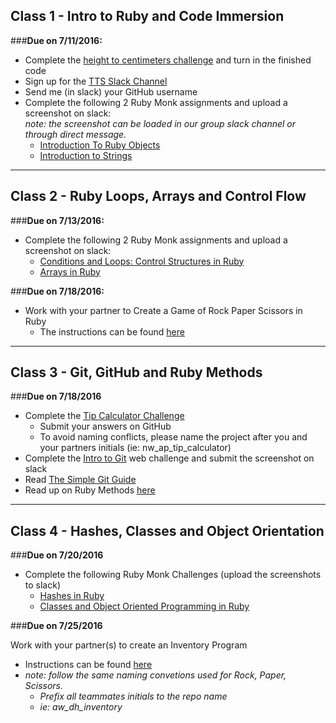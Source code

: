 ## Class 1 - Intro to Ruby and Code Immersion

###**Due on 7/11/2016:**

- Complete the [height to centimeters challenge](https://github.com/tts-code-immersion-clt-pt-summer-2016/class_notes/blob/master/height_to_centimeters_challenge.md) and turn in the finished code
- Sign up for the [TTS Slack Channel](http://ttsclt.slack.com) 
- Send me (in slack) your GitHub username
- Complete the following 2 Ruby Monk assignments and upload a screenshot on slack:<br>*note: the screenshot can be loaded in our group slack channel or through direct message.*
	- [Introduction To Ruby Objects](https://rubymonk.com/learning/books/1-ruby-primer/chapters/6-objects/lessons/35-introduction-to-objects) 
	- [Introduction to Strings](https://rubymonk.com/learning/books/1-ruby-primer/chapters/5-strings/lessons/7-string-introduction)
	
- - - -

## Class 2 - Ruby Loops, Arrays and Control Flow

###**Due on 7/13/2016:**

- Complete the following 2 Ruby Monk assignments and upload a screenshot on slack:
	- [Conditions and Loops: Control Structures in Ruby](https://rubymonk.com/learning/books/1-ruby-primer/chapters/8-control-structures/lessons/43-boolean-expressions-in-ruby) 
	- [Arrays in Ruby](https://rubymonk.com/learning/books/1-ruby-primer/chapters/1-arrays/lessons/2-arrays-introduction)

###**Due on 7/18/2016:**
 
- Work with your partner to Create a Game of Rock Paper Scissors in Ruby
	- The instructions can be found [here](https://github.com/tts-code-immersion-clt-pt-summer-2016/class_notes/blob/master/RPS_instructions.md) 

- - - -

## Class 3 - Git, GitHub and Ruby Methods

###**Due on 7/18/2016** 

- Complete the [Tip Calculator Challenge](https://github.com/tts-code-immersion-clt-pt-summer-2016/class_notes/blob/master/tip_calculator_challenge.md)
	- Submit your answers on GitHub
	- To avoid naming conflicts, please name the project after you and your partners initials (ie: nw_ap_tip_calculator)
- Complete the [Intro to Git](https://try.github.io/levels/1/challenges/1) web challenge and submit the screenshot on slack
- Read [The Simple Git Guide](http://rogerdudler.github.io/git-guide/)
- Read up on Ruby Methods [here](http://ruby.bastardsbook.com/chapters/methods/)


- - - - 

## Class 4 - Hashes, Classes and Object Orientation

###**Due on 7/20/2016** 

- Complete the following Ruby Monk Challenges (upload the screenshots to slack)
	- [Hashes in Ruby](https://rubymonk.com/learning/books/1-ruby-primer/chapters/10-hashes-in-ruby/lessons/46-introduction-to-ruby-hashes)
	- [Classes and Object Oriented Programming in Ruby](https://rubymonk.com/learning/books/1-ruby-primer/chapters/7-classes/lessons/39-classes)
	 
###**Due on 7/25/2016** 

Work with your partner(s) to create an Inventory Program
- Instructions can be found [here](https://github.com/tts-code-immersion-clt-pt-summer-2016/class_notes/blob/master/inventory_assignment.md)
- *note: follow the same naming convetions used for Rock, Paper, Scissors.* 
	- *Prefix all teammates initials to the repo name*
	- *ie: aw_dh_inventory*
